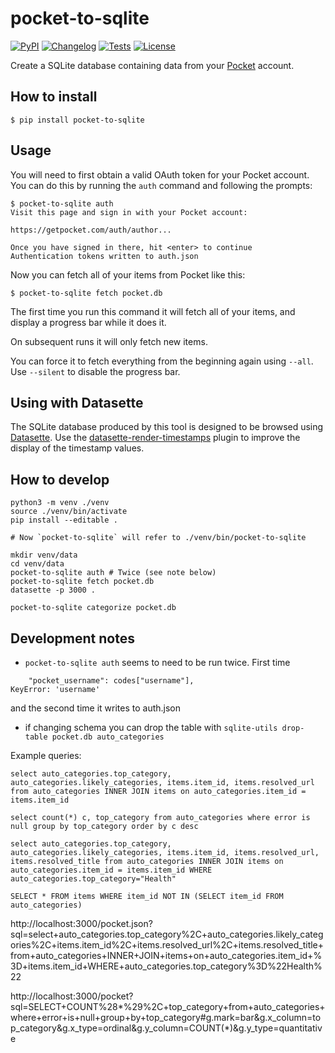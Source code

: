 # pocket-to-sqlite

[![PyPI](https://img.shields.io/pypi/v/pocket-to-sqlite.svg)](https://pypi.org/project/pocket-to-sqlite/)
[![Changelog](https://img.shields.io/github/v/release/dogsheep/pocket-to-sqlite?include_prereleases&label=changelog)](https://github.com/dogsheep/pocket-to-sqlite/releases)
[![Tests](https://github.com/dogsheep/pocket-to-sqlite/workflows/Test/badge.svg)](https://github.com/dogsheep/pocket-to-sqlite/actions?query=workflow%3ATest)
[![License](https://img.shields.io/badge/license-Apache%202.0-blue.svg)](https://github.com/dogsheep/pocket-to-sqlite/blob/main/LICENSE)

Create a SQLite database containing data from your [Pocket](https://getpocket.com/) account.

## How to install

    $ pip install pocket-to-sqlite

## Usage

You will need to first obtain a valid OAuth token for your Pocket account. You can do this by running the `auth` command and following the prompts:

    $ pocket-to-sqlite auth
    Visit this page and sign in with your Pocket account:

    https://getpocket.com/auth/author...

    Once you have signed in there, hit <enter> to continue
    Authentication tokens written to auth.json

Now you can fetch all of your items from Pocket like this:

    $ pocket-to-sqlite fetch pocket.db

The first time you run this command it will fetch all of your items, and display a progress bar while it does it.

On subsequent runs it will only fetch new items.

You can force it to fetch everything from the beginning again using `--all`. Use `--silent` to disable the progress bar.

## Using with Datasette

The SQLite database produced by this tool is designed to be browsed using [Datasette](https://datasette.readthedocs.io/). Use the [datasette-render-timestamps](https://github.com/simonw/datasette-render-timestamps) plugin to improve the display of the timestamp values.

## How to develop
```
python3 -m venv ./venv
source ./venv/bin/activate
pip install --editable .

# Now `pocket-to-sqlite` will refer to ./venv/bin/pocket-to-sqlite

mkdir venv/data
cd venv/data
pocket-to-sqlite auth # Twice (see note below)
pocket-to-sqlite fetch pocket.db
datasette -p 3000 .

pocket-to-sqlite categorize pocket.db

```

## Development notes

* `pocket-to-sqlite auth` seems to need to be run twice. First time

```
    "pocket_username": codes["username"],
KeyError: 'username'
```

and the second time it writes to auth.json

* if changing schema you can drop the table with `sqlite-utils drop-table pocket.db auto_categories`

Example queries:

```
select auto_categories.top_category, auto_categories.likely_categories, items.item_id, items.resolved_url  from auto_categories INNER JOIN items on auto_categories.item_id = items.item_id
```
```
select count(*) c, top_category from auto_categories where error is null group by top_category order by c desc
```
```
select auto_categories.top_category, auto_categories.likely_categories, items.item_id, items.resolved_url, items.resolved_title from auto_categories INNER JOIN items on auto_categories.item_id = items.item_id WHERE auto_categories.top_category="Health"
```

```
SELECT * FROM items WHERE item_id NOT IN (SELECT item_id FROM auto_categories)
```
http://localhost:3000/pocket.json?sql=select+auto_categories.top_category%2C+auto_categories.likely_categories%2C+items.item_id%2C+items.resolved_url%2C+items.resolved_title+from+auto_categories+INNER+JOIN+items+on+auto_categories.item_id+%3D+items.item_id+WHERE+auto_categories.top_category%3D%22Health%22

http://localhost:3000/pocket?sql=SELECT+COUNT%28*%29%2C+top_category+from+auto_categories+where+error+is+null+group+by+top_category#g.mark=bar&g.x_column=top_category&g.x_type=ordinal&g.y_column=COUNT(*)&g.y_type=quantitative